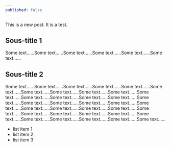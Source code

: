```yaml
---
published: false
---
```


This is a new post. It is a test.

## Sous-title 1
Some text......Some text......Some text......Some text......Some text......Some text......

## Sous-title 2

Some text......Some text......Some text......Some text......Some text......Some text......Some text......Some text......Some text......Some text......Some text......Some text......Some text......Some text......Some text......Some text......Some text......Some text......Some text......Some text......Some text......Some text......Some text......Some text......Some text......Some text......Some text......Some text......Some text......Some text......Some text......Some text......Some text......Some text......Some text......Some text......

- list item 1
- list item 2
- list item 3


